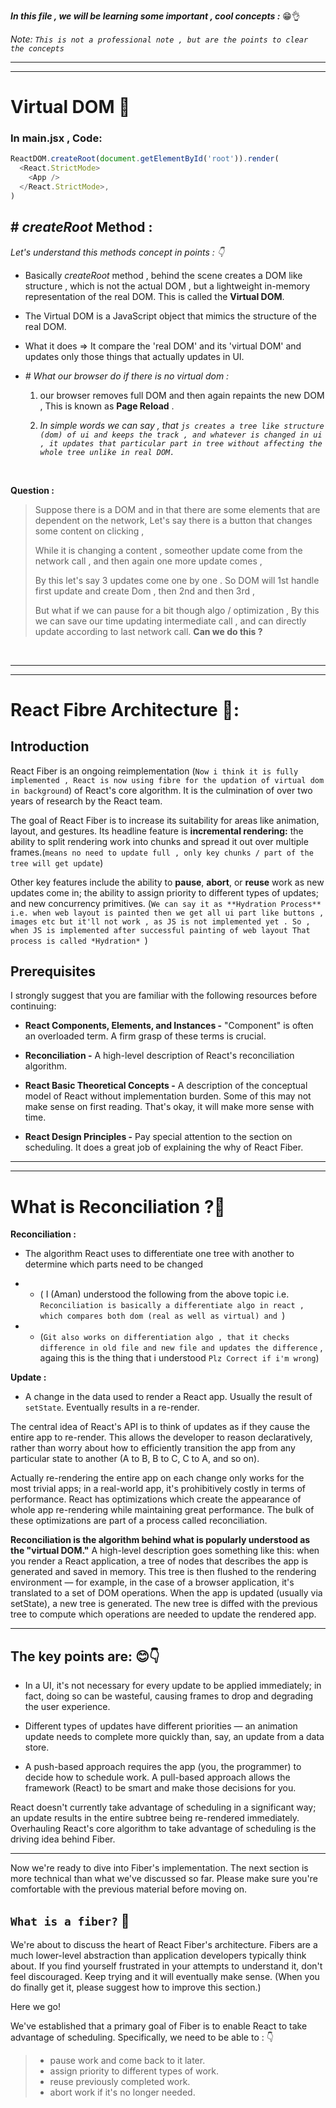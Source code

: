***In this file , we will be learning some important , cool concepts :*** 😁👌

*Note: `This is not a professional note , but are the points to clear the concepts`*

****
****

# Virtual DOM 🤩

### In main.jsx , Code: 

```javascript
ReactDOM.createRoot(document.getElementById('root')).render(
  <React.StrictMode>
    <App />
  </React.StrictMode>,
)
```

## # *createRoot* Method : 

*Let's understand this methods concept in points : 👇*

- Basically *createRoot* method , behind the scene creates a DOM like structure , which is not the actual DOM , but a lightweight in-memory representation of the real DOM. This is called the **Virtual DOM**.

- The Virtual DOM is a JavaScript object that mimics the structure of the real DOM.

- What it does => It compare the 'real DOM' and its 'virtual DOM' and updates only those things that actually updates in UI.

- *# What our browser do if there is no virtual dom :*

   1. our browser removes full DOM and then again repaints the new DOM , This is known as **Page Reload** .<br/>

   2. *In simple words we can say , that `js creates a tree like structure (dom) of ui and keeps the track , and whatever is changed in ui , it updates that particular part in tree without affecting the whole tree unlike in real DOM.`*

<!-- - *This is the reason why react is fast and efficient* -->
<br >

**Question :**

> Suppose there is a DOM and in that there are some elements that are dependent on the network, Let's say there is a button that changes some content on clicking ,
>
> While it is changing a content , someother update come from the network call , and then again one more update comes ,
>
> By this let's say 3 updates come one by one . So DOM will 1st handle first update and create Dom , then 2nd and then 3rd ,
>
> But what if we can pause for a bit though algo / optimization , By this we can save our time updating intermediate call , and can directly update according to last network call. **Can we do this ?**
<br/>

****
****

# React Fibre Architecture 🤩:

## Introduction

React Fiber is an ongoing reimplementation (`Now i think it is fully implemented , React is now using fibre for the updation of virtual dom in background`) of React's core algorithm. It is the culmination of over two years of research by the React team.<br/>

The goal of React Fiber is to increase its suitability for areas like animation, layout, and gestures. Its headline feature is **incremental rendering:** the ability to split rendering work into chunks and spread it out over multiple frames.(`means no need to update full , only key chunks / part of the tree will get update`)<br/>

Other key features include the ability to **pause**, **abort**, or **reuse** work as new updates come in; the ability to assign priority to different types of updates; and new concurrency primitives. (`We can say it as **Hydration Process** i.e. when web layout is painted then we get all ui part like buttons , images etc but it'll not work , as JS is not implemented yet . So , when JS is implemented after successful painting of web layout That process is called *Hydration* `)

## Prerequisites

I strongly suggest that you are familiar with the following resources before continuing:

- **React Components, Elements, and Instances -** "Component" is often an overloaded term. A firm grasp of these terms is crucial.

- __Reconciliation -__ A high-level description of React's reconciliation algorithm.

- __React Basic Theoretical Concepts -__ A description of the conceptual model of React without implementation burden. Some of this may not make sense on first reading. That's okay, it will make more sense with time.

- **React Design Principles -** Pay special attention to the section on scheduling. It does a great job of explaining the why of React Fiber.

****
****

# What is Reconciliation ?🤩

**Reconciliation :** 

- The algorithm React uses to differentiate one tree with another to determine which parts need to be changed

-   - ( I (Aman) understood the following from the above topic i.e. `Reconciliation is basically a differentiate algo in react , which compares both dom (real as well as virtual) and `)


-   - (`Git also works on differentiation algo , that it checks difference in old file and new file and updates the difference` ,  againg this is the thing that i understood `Plz Correct if i'm wrong`)

**Update :**

- A change in the data used to render a React app. Usually the result of `setState`. Eventually results in a re-render.

The central idea of React's API is to think of updates as if they cause the entire app to re-render. This allows the developer to reason declaratively, rather than worry about how to efficiently transition the app from any particular state to another (A to B, B to C, C to A, and so on).

Actually re-rendering the entire app on each change only works for the most trivial apps; in a real-world app, it's prohibitively costly in terms of performance. React has optimizations which create the appearance of whole app re-rendering while maintaining great performance. The bulk of these optimizations are part of a process called reconciliation.

**Reconciliation is the algorithm behind what is popularly understood as the "virtual DOM."** A high-level description goes something like this: when you render a React application, a tree of nodes that describes the app is generated and saved in memory. This tree is then flushed to the rendering environment — for example, in the case of a browser application, it's translated to a set of DOM operations. When the app is updated (usually via setState), a new tree is generated. The new tree is diffed with the previous tree to compute which operations are needed to update the rendered app.

****

## The key points are: 😊👇

- In a UI, it's not necessary for every update to be applied immediately; in fact, doing so can be wasteful, causing frames to drop and degrading the user experience.<br/>

- Different types of updates have different priorities — an animation update needs to complete more quickly than, say, an update from a data store.<br/>

- A push-based approach requires the app (you, the programmer) to decide how to schedule work. A pull-based approach allows the framework (React) to be smart and make those decisions for you.

React doesn't currently take advantage of scheduling in a significant way; an update results in the entire subtree being re-rendered immediately. Overhauling React's core algorithm to take advantage of scheduling is the driving idea behind Fiber.

****

Now we're ready to dive into Fiber's implementation. The next section is more technical than what we've discussed so far. Please make sure you're comfortable with the previous material before moving on.

## `What is a fiber?` 🤔

We're about to discuss the heart of React Fiber's architecture. Fibers are a much lower-level abstraction than application developers typically think about. If you find yourself frustrated in your attempts to understand it, don't feel discouraged. Keep trying and it will eventually make sense. (When you do finally get it, please suggest how to improve this section.)   

Here we go!    

We've established that a primary goal of Fiber is to enable React to take advantage of scheduling. Specifically, we need to be able to : 👇

> - pause work and come back to it later.
> - assign priority to different types of work.
> - reuse previously completed work.
> - abort work if it's no longer needed.


<!-- # Resource used :->

**[Best resource for fibre and reconcilation -> acdlite](https://github.com/acdlite/react-fiber-architecture?tab=readme-ov-file)**    <br/><br/>
**[Hitesh Choudhary - chaiaurcode -> Best Explanation](https://www.youtube.com/watch?v=MPCVGFvgVEQ&list=PLu71SKxNbfoDqgPchmvIsL4hTnJIrtige&index=6)**
<br/>

# More I will update later -->
